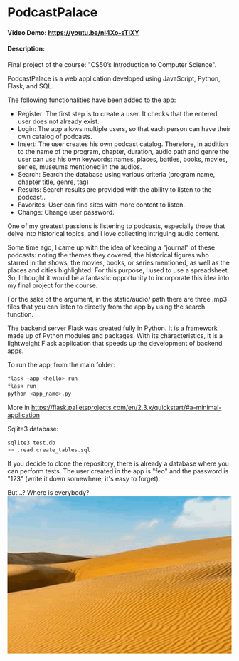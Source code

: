 # PodcastPalace
#### Video Demo:  <https://youtu.be/nl4Xo-sTiXY>
#### Description:
Final project of the course: "CS50’s Introduction to Computer Science".

PodcastPalace is a web application developed using JavaScript, Python, Flask, and SQL.

The following functionalities have been added to the app:

- Register: The first step is to create a user. It checks that the entered user does not already exist.
- Login: The app allows multiple users, so that each person can have their own catalog of podcasts.
- Insert: The user creates his own podcast catalog. Therefore, in addition to the name of the program, chapter, duration, audio path and genre the user can use his own keywords: names, places, battles, books, movies, series, museums mentioned in the audios.
- Search: Search the database using various criteria (program name, chapter title, genre, tag)
- Results: Search results are provided with the ability to listen to the podcast..
- Favorites: User can find sites with more content to listen.
- Change: Change user password.

One of my greatest passions is listening to podcasts, especially those that delve into historical topics, and I love collecting intriguing audio content.

Some time ago, I came up with the idea of keeping a "journal" of these podcasts: noting the themes they covered, the historical figures who starred in the shows, the movies, books, or series mentioned, as well as the places and cities highlighted. For this purpose, I used to use a spreadsheet. So, I thought it would be a fantastic opportunity to incorporate this idea into my final project for the course.

For the sake of the argument, in the static/audio/ path there are three .mp3 files that you can listen to directly from the app by using the search function.

The backend server Flask was created fully in Python. It is a framework made up of Python modules and packages. With its characteristics, it is a lightweight Flask application that speeds up the development of backend apps.

To run the app, from the main folder:

```bash
flask –app <hello> run
flask run
python <app_name>.py
```
More in https://flask.palletsprojects.com/en/2.3.x/quickstart/#a-minimal-application

Sqlite3 database:

```bash
sqlite3 test.db
>> .read create_tables.sql
```

If you decide to clone the repository, there is already a database where you can perform tests. The user created in the app is "feo" and the password is "123" (write it down somewhere, it's easy to forget).

But...? Where is everybody?
![They have left me alone.](travoltadesierto.gif)

